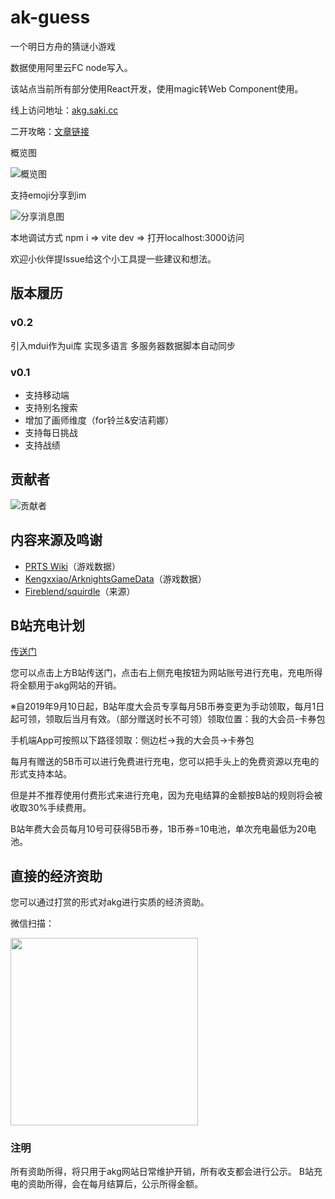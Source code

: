 # ak-guess
一个明日方舟的猜谜小游戏

数据使用阿里云FC node写入。

该站点当前所有部分使用React开发，使用magic转Web Component使用。

线上访问地址：[akg.saki.cc](http://akg.saki.cc)

二开攻略：[文章链接](https://www.bilibili.com/read/cv15611509)

概览图

![概览图](https://github.com/lie5860/ak-guess/blob/main/image/overview.png?raw=true)

支持emoji分享到im

![分享消息图](https://github.com/lie5860/ak-guess/blob/main/image/message.png?raw=true)

本地调试方式 npm i => vite dev => 打开localhost:3000访问

欢迎小伙伴提Issue给这个小工具提一些建议和想法。

## 版本履历

### v0.2
引入mdui作为ui库
实现多语言
多服务器数据脚本自动同步

### v0.1
- 支持移动端 
- 支持别名搜索
- 增加了画师维度（for铃兰&安洁莉娜）
- 支持每日挑战
- 支持战绩
## 贡献者

![贡献者](https://github.com/lie5860/ak-guess/blob/main/image/contributors.png?raw=true)

## 内容来源及鸣谢
- [PRTS Wiki](http://prts.wiki/)（游戏数据）
- [Kengxxiao/ArknightsGameData](https://github.com/Kengxxiao/ArknightsGameData)（游戏数据）
- [Fireblend/squirdle](https://github.com/Fireblend/squirdle)（来源）

## B站充电计划
[传送门](https://space.bilibili.com/14650774/)

您可以点击上方B站传送门，点击右上侧充电按钮为网站账号进行充电，充电所得将全额用于akg网站的开销。

※自2019年9月10日起，B站年度大会员专享每月5B币券变更为手动领取，每月1日起可领，领取后当月有效。（部分赠送时长不可领）领取位置：我的大会员-卡券包


手机端App可按照以下路径领取：侧边栏->我的大会员->卡券包

每月有赠送的5B币可以进行免费进行充电，您可以把手头上的免费资源以充电的形式支持本站。

但是并不推荐使用付费形式来进行充电，因为充电结算的金额按B站的规则将会被收取30%手续费用。

B站年费大会员每月10号可获得5B币券，1B币券=10电池，单次充电最低为20电池。

## 直接的经济资助
您可以通过打赏的形式对akg进行实质的经济资助。

微信扫描：

<img src="https://github.com/lie5860/ak-guess/blob/main/image/pay.jpg?raw=true" width="300px" />

### 注明
所有资助所得，将只用于akg网站日常维护开销，所有收支都会进行公示。
B站充电的资助所得，会在每月结算后，公示所得金额。
